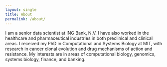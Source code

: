 ```yaml
---
layout: single
title: About
permalink: /about/
---
```


I am a senior data scientist at ING Bank, N.V. I have also worked in the healthcare and pharmaceutical industries in both preclinical and clinical areas. I received my PhD in Computational and Systems Biology at MIT, with research in cancer clonal evolution and drug mechanisms of action and resistance. My interests are in areas of computational biology, genomics, systems biology, finance, and banking.

